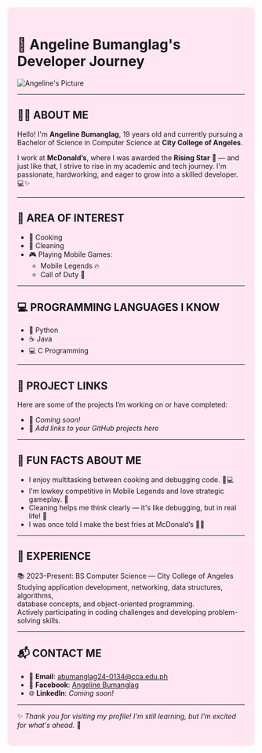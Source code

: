 <div style="background-color:#ffe6f0; padding: 20px; border-radius: 10px;">

# 🌟 Angeline Bumanglag's Developer Journey

![Angeline's Picture](https://via.placeholder.com/150) <!-- Replace this URL with your real photo URL -->

---

## 👩‍💻 ABOUT ME

Hello! I'm **Angeline Bumanglag**, 19 years old and currently pursuing a Bachelor of Science in Computer Science at **City College of Angeles**.

I work at **McDonald’s**, where I was awarded the **Rising Star** 🌟 — and just like that, I strive to rise in my academic and tech journey. I'm passionate, hardworking, and eager to grow into a skilled developer. 💻✨

---

## 🎯 AREA OF INTEREST

- 🍳 Cooking  
- 🧼 Cleaning  
- 🎮 Playing Mobile Games:
  - Mobile Legends 🔥
  - Call of Duty 🎯

---

## 💻 PROGRAMMING LANGUAGES I KNOW

- 🐍 Python  
- ☕ Java  
- 💻 C Programming  

---

## 🔗 PROJECT LINKS

Here are some of the projects I’m working on or have completed:

- 🚧 *Coming soon!*
- 📁 *Add links to your GitHub projects here*

---

## 🤪 FUN FACTS ABOUT ME

- I enjoy multitasking between cooking and debugging code. 🍜💻  
- I'm lowkey competitive in Mobile Legends and love strategic gameplay. 🧠  
- Cleaning helps me think clearly — it's like debugging, but in real life! 🧹  
- I was once told I make the best fries at McDonald’s 🍟😂

---

## 🧠 EXPERIENCE

📚 2023–Present: BS Computer Science — City College of Angeles  
Studying application development, networking, data structures, algorithms,  
database concepts, and object-oriented programming.  
Actively participating in coding challenges and developing problem-solving skills.

---

## 📬 CONTACT ME

- 📧 **Email**: [abumanglag24-0134@cca.edu.ph](mailto:abumanglag24-0134@cca.edu.ph)  
- 👤 **Facebook**: [Angeline Bumanglag](https://www.facebook.com/) <!-- Add your real FB link -->
- 🌐 **LinkedIn**: *Coming soon!*  

---

✨ *Thank you for visiting my profile! I'm still learning, but I'm excited for what's ahead.* 💪

</div>
